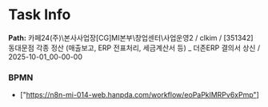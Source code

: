 # Task Info

**Path:** 카페24(주)\본사사업장\[CG]MI본부\창업센터\사업운영2 / clkim / [351342] 동대문점 각종 정산 (매출보고, ERP 전표처리, 세금계산서 등) _ 더존ERP 결의서 상신 / 2025-10-01_00-00-00

### BPMN
- ["https://n8n-mi-014-web.hanpda.com/workflow/eoPaPklMRPv6xPmp"]

